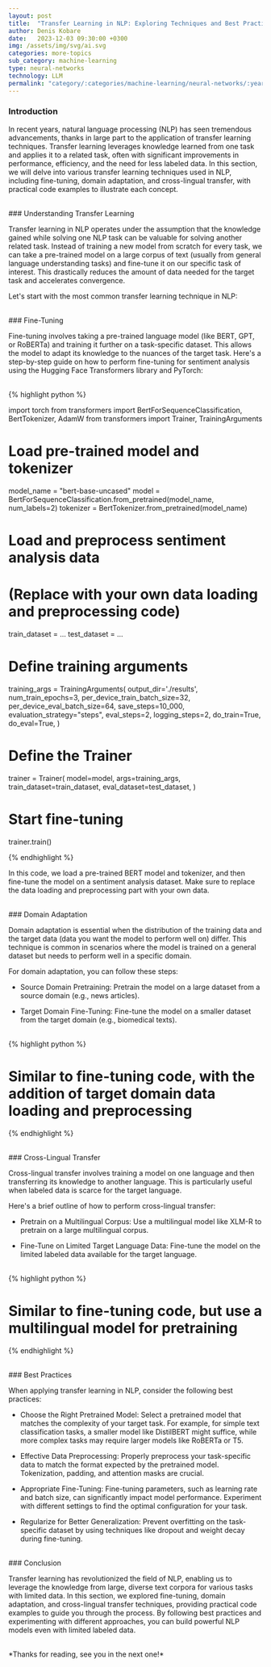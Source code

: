 ```yaml
---
layout: post
title:  "Transfer Learning in NLP: Exploring Techniques and Best Practices"
author: Denis Kobare
date:   2023-12-03 09:30:00 +0300
img: /assets/img/svg/ai.svg
categories: more-topics
sub_category: machine-learning
type: neural-networks
technology: LLM
permalink: "category/:categories/machine-learning/neural-networks/:year:month/:title"
---
```



### Introduction

In recent years, natural language processing (NLP) has seen tremendous 
advancements, thanks in large part to the application of transfer learning 
techniques. Transfer learning leverages knowledge learned from one task and 
applies it to a related task, often with significant improvements in performance, 
efficiency, and the need for less labeled data. In this section, we will delve 
into various transfer learning techniques used in NLP, including fine-tuning, 
domain adaptation, and cross-lingual transfer, with practical code examples to 
illustrate each concept.



<br>
### Understanding Transfer Learning

Transfer learning in NLP operates under the assumption that the knowledge gained 
while solving one NLP task can be valuable for solving another related task. 
Instead of training a new model from scratch for every task, we can take a 
pre-trained model on a large corpus of text (usually from general language 
understanding tasks) and fine-tune it on our specific task of interest. This 
drastically reduces the amount of data needed for the target task and 
accelerates convergence.

Let's start with the most common transfer learning technique in NLP:


<br>
### Fine-Tuning

Fine-tuning involves taking a pre-trained language model (like BERT, GPT, or 
RoBERTa) and training it further on a task-specific dataset. This allows the 
model to adapt its knowledge to the nuances of the target task. Here's a 
step-by-step guide on how to perform fine-tuning for sentiment analysis using 
the Hugging Face Transformers library and PyTorch:

<br>
{% highlight python %}

import torch
from transformers import BertForSequenceClassification, BertTokenizer, AdamW
from transformers import Trainer, TrainingArguments

# Load pre-trained model and tokenizer
model_name = "bert-base-uncased"
model = BertForSequenceClassification.from_pretrained(model_name, num_labels=2)
tokenizer = BertTokenizer.from_pretrained(model_name)

# Load and preprocess sentiment analysis data
# (Replace with your own data loading and preprocessing code)
train_dataset = ...
test_dataset = ...

# Define training arguments
training_args = TrainingArguments(
    output_dir='./results',
    num_train_epochs=3,
    per_device_train_batch_size=32,
    per_device_eval_batch_size=64,
    save_steps=10_000,
    evaluation_strategy="steps",
    eval_steps=2,
    logging_steps=2,
    do_train=True,
    do_eval=True,
)

# Define the Trainer
trainer = Trainer(
    model=model,
    args=training_args,
    train_dataset=train_dataset,
    eval_dataset=test_dataset,
)

# Start fine-tuning
trainer.train()

{% endhighlight %}


In this code, we load a pre-trained BERT model and tokenizer, and then fine-tune 
the model on a sentiment analysis dataset. Make sure to replace the data loading 
and preprocessing part with your own data.



<br>
### Domain Adaptation

Domain adaptation is essential when the distribution of the training data and 
the target data (data you want the model to perform well on) differ. This 
technique is common in scenarios where the model is trained on a general dataset 
but needs to perform well in a specific domain.

For domain adaptation, you can follow these steps:

- Source Domain Pretraining: Pretrain the model on a large dataset from a source 
domain (e.g., news articles).

- Target Domain Fine-Tuning: Fine-tune the model on a smaller dataset from the 
target domain (e.g., biomedical texts).


<br>
{% highlight python %}

# Similar to fine-tuning code, with the addition of target domain data loading and preprocessing

{% endhighlight %}



<br>
### Cross-Lingual Transfer

Cross-lingual transfer involves training a model on one language and then 
transferring its knowledge to another language. This is particularly useful when 
labeled data is scarce for the target language.

Here's a brief outline of how to perform cross-lingual transfer:

- Pretrain on a Multilingual Corpus: Use a multilingual model like XLM-R to 
pretrain on a large multilingual corpus.

- Fine-Tune on Limited Target Language Data: Fine-tune the model on the limited 
labeled data available for the target language.


<br>
{% highlight python %}

# Similar to fine-tuning code, but use a multilingual model for pretraining

{% endhighlight %}


<br>
### Best Practices

When applying transfer learning in NLP, consider the following best practices:

- Choose the Right Pretrained Model: Select a pretrained model that matches the 
complexity of your target task. For example, for simple text classification 
tasks, a smaller model like DistilBERT might suffice, while more complex tasks 
may require larger models like RoBERTa or T5.

- Effective Data Preprocessing: Properly preprocess your task-specific data to 
match the format expected by the pretrained model. Tokenization, padding, and 
attention masks are crucial.

- Appropriate Fine-Tuning: Fine-tuning parameters, such as learning rate and 
batch size, can significantly impact model performance. Experiment with 
different settings to find the optimal configuration for your task.

- Regularize for Better Generalization: Prevent overfitting on the task-specific 
dataset by using techniques like dropout and weight decay during fine-tuning.



<br>
### Conclusion

Transfer learning has revolutionized the field of NLP, enabling us to leverage 
the knowledge from large, diverse text corpora for various tasks with limited 
data. In this section, we explored fine-tuning, domain adaptation, and 
cross-lingual transfer techniques, providing practical code examples to guide 
you through the process. By following best practices and experimenting with 
different approaches, you can build powerful NLP models even with limited 
labeled data.



<br>
*Thanks for reading, see you in the next one!*
